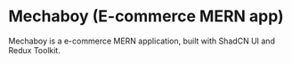 # Mechaboy (E-commerce MERN app)

Mechaboy is a e-commerce MERN application, built with ShadCN UI and Redux Toolkit.
